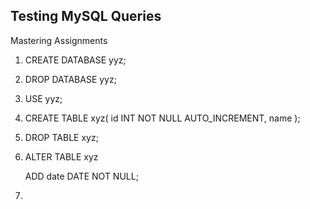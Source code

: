 ## Testing MySQL Queries

Mastering Assignments

1. CREATE DATABASE yyz;

2. DROP DATABASE yyz;

3. USE yyz;

4. CREATE TABLE xyz( 
        id INT NOT NULL AUTO_INCREMENT, 
        name 
    );

5. DROP TABLE xyz;

6. ALTER TABLE xyz

   ADD date DATE NOT NULL;

7. 